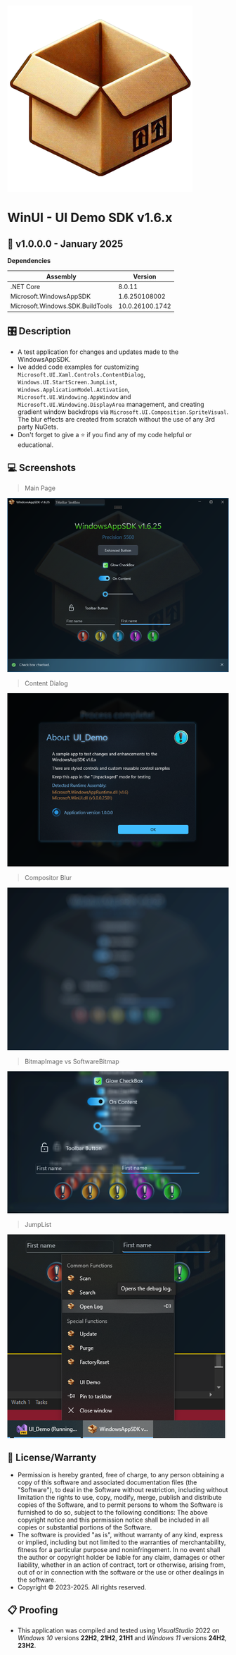 ![Icon](Source/Assets/AppIcon.png)
# WinUI - UI Demo SDK v1.6.x

## 📝 v1.0.0.0 - January 2025

**Dependencies**

| Assembly | Version |
| ---- | ---- |
| .NET Core | 8.0.11 |
| Microsoft.WindowsAppSDK | 1.6.250108002 |
| Microsoft.Windows.SDK.BuildTools | 10.0.26100.1742 |

## 🎛️ Description
- A test application for changes and updates made to the WindowsAppSDK.
- Ive added code examples for customizing `Microsoft.UI.Xaml.Controls.ContentDialog`, `Windows.UI.StartScreen.JumpList`, `Windows.ApplicationModel.Activation`, `Microsoft.UI.Windowing.AppWindow` and `Microsoft.UI.Windowing.DisplayArea` management, and creating gradient window backdrops via `Microsoft.UI.Composition.SpriteVisual`. The blur effects are created from scratch without the use of any 3rd party NuGets.
- Don't forget to give a ⭐ if you find any of my code helpful or educational.

## 💻 Screenshots

> Main Page

![Sample](Source/Assets/Screenshot.png)

> Content Dialog

![Dialog](Source/Assets/Screenshot2.png)

> Compositor Blur

![BlurEffect](Source/Assets/Screenshot3.png)

> BitmapImage vs SoftwareBitmap

![BitmapImage](Source/Assets/Screenshot4.png)

> JumpList

![JumpList](Source/Assets/Screenshot5.png)

## 🧾 License/Warranty
* Permission is hereby granted, free of charge, to any person obtaining a copy of this software and associated documentation files (the "Software"), to deal in the Software without restriction, including without limitation the rights to use, copy, modify, merge, publish and distribute copies of the Software, and to permit persons to whom the Software is furnished to do so, subject to the following conditions: The above copyright notice and this permission notice shall be included in all copies or substantial portions of the Software.
* The software is provided "as is", without warranty of any kind, express or implied, including but not limited to the warranties of merchantability, fitness for a particular purpose and noninfringement. In no event shall the author or copyright holder be liable for any claim, damages or other liability, whether in an action of contract, tort or otherwise, arising from, out of or in connection with the software or the use or other dealings in the software.
* Copyright © 2023-2025. All rights reserved.

## 📋 Proofing
* This application was compiled and tested using *VisualStudio* 2022 on *Windows 10* versions **22H2**, **21H2**, **21H1** and *Windows 11* versions **24H2**, **23H2**.

